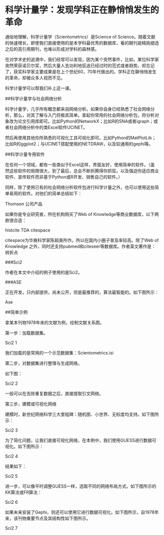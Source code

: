 # 科学计量学：发现学科正在静悄悄发生的革命

通俗地理解，科学计量学（Scientometrics）是Science of Science。随着文献的快速增长，即使我们直接使用的是本学科最优秀的数据库，看的期刊是精挑细选之后的高引用期刊，也难以形成对学科的森林感。

在对学术史的追溯中，我们经常可以发现，因为某个突然事件，比如，某位科学家突然荣获诺贝尔奖，然后大量人去功利地狂追已经过时的范式或者趋势。却忘记了，获奖科学家主要成果是在上个世纪60，70年代做出的。学科正在静悄悄发生的革命，却被众多人视而不见。

科学计量学可以帮我们补上这一课。

##科学计量学与社会网络分析

科学计量学，几乎所有概念都来自网络分析。如果你自身已经熟悉了社会网络分析，那么，对其了解与入门将极其简单。拿起你常用的社会网络分析包，将分析对象改为论文引用库即可。比如Python的NetworkX；比如R的SNA或者igraph；或者社会网络分析中的类Excel软件UCINET。

然后再使用其他你所熟悉的可视化工具可视化即可。比如Python的MatPlotLib；比如R的ggplot2；与UCINET搭配使用的NETDRAW，以及较通用的gephi等。

##科学计量专用软件

在任何一个领域，都有一些类似于Excel这样，界面友好，使用简单的软件。（虽然这些软件的局限很大，到了最后，总会不断折腾得你抓狂。以及强迫你适应商业软件、宣传软件而非基于Python或R开发、销售自己的软件。）

同样，除了使用已有的社会网络分析软件包进行科学计量之外，也可以使用这些简单易用的软件。对他们的简单总结如下：

Thomson 公司产品

如果你是专业研究者，所在机构购买了Web of Knowledge等商业数据库，以下两款很合适：

histcite
TDA
citespace

citespace为华裔科学家陈超美所作。所以在国内小圈子普及率较高，除了Web of Knowledge 之外，同时还支持pubmed和citeseer等数据库。作者英文著作是：转折点

###Sci2

作者在本文中介绍的例子使用的是Sci2。

###ASE

正在开发，只内部提供，尚未公开，但是最推荐的，算法最智能的。如下图所示：

Ase

##简单示例

拿某本刊物1978年来的文献为例，绘制文献关系图。

第一步：加载数据集。

Sci2 1

我们加载的是常用的一个示范数据集：Scientometrics.isi

第二步，对数据集进行整理与生成网络。

如下图：

Sci2 2

一般可以在去除重复数据之后，直接提取引文网络。

第三步，建模或可视化网络

建模时，新世纪网络科学三大里程碑：随机图、小世界、无标度均支持。如下图所示：

Sci2 3

为了简化问题，让我们直接可视化网络，在本例中，我们使用GUESS进行数据可视化。如下图所示：

Sci2 4

结果如下：

Sci2 5

进一步，可以像平时调整GUESS一样，选取不同的网络布局方式。如下图所示的KK算法或FR算法：

Sci2 6

如果未来安装了Gephi，则还可以使用它进行数据可视化。如下图所示，自1978年来，该刊物重要节点及其结构性如下图所示。

Sci2 7

